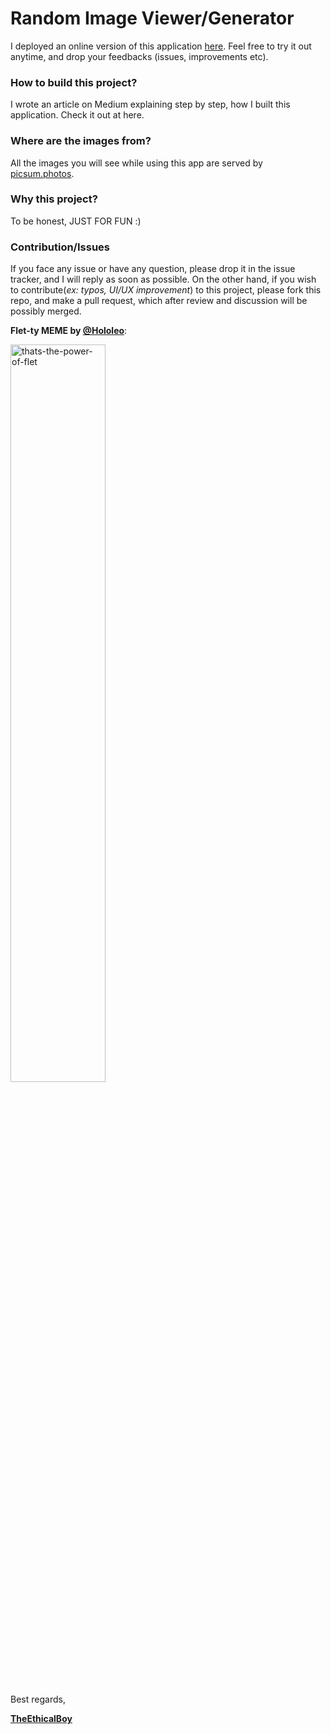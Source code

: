 # Random Image Viewer/Generator

I deployed an online version of this application [here](https://random-image-generator.henrindonko.repl.co/). Feel free to try it out anytime, and drop your feedbacks (issues, improvements etc).

[//]: # (![image]&#40;https://user-images.githubusercontent.com/98978078/211143358-57a220f3-5928-482e-925d-2c94cd1ffd62.png&#41;)

### How to build this project?
I wrote an article on Medium explaining step by step, how I built this application. Check it out at here.

### Where are the images from?
All the images you will see while using this app are served by [picsum.photos](https://picsum.photos).

### Why this project?
To be honest, JUST FOR FUN :) 

### Contribution/Issues
If you face any issue or have any question, please drop it in the issue tracker, and I will reply as soon as possible.
On the other hand, if you wish to contribute(_ex: typos, UI/UX improvement_) to this project, please fork this repo, and make a pull request, which after review and discussion will be possibly merged.

**Flet-ty MEME by [@Hololeo](https://github.com/hololeo)**:

<img src="https://user-images.githubusercontent.com/98978078/195565736-170f1aea-ed0b-433c-ab2d-3a34d23a6994.jpeg" alt="thats-the-power-of-flet" width=55% align="center">


Best regards,

<u>**TheEthicalBoy**</u>

